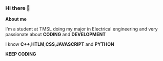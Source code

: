 ### Hi there 👋

**About me**
 
 I'm a student at TMSL doing my major in Electrical engineering and very passionate about **CODING** and **DEVELOPMENT** 

 I know **C++**,**HTLM**,**CSS**,**JAVASCRIPT** and **PYTHON**


 
 
 **KEEP CODING**
